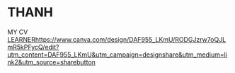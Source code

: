 # THANH
MY CV
[LEARNER](https://www.canva.com/design/DAF955_LKmU/RODGJzrw7oQJLmR5kPFycQ/edit?utm_content=DAF955_LKmU&utm_campaign=designshare&utm_medium=link2&utm_source=sharebutton)https://www.canva.com/design/DAF955_LKmU/RODGJzrw7oQJLmR5kPFycQ/edit?utm_content=DAF955_LKmU&utm_campaign=designshare&utm_medium=link2&utm_source=sharebutton
